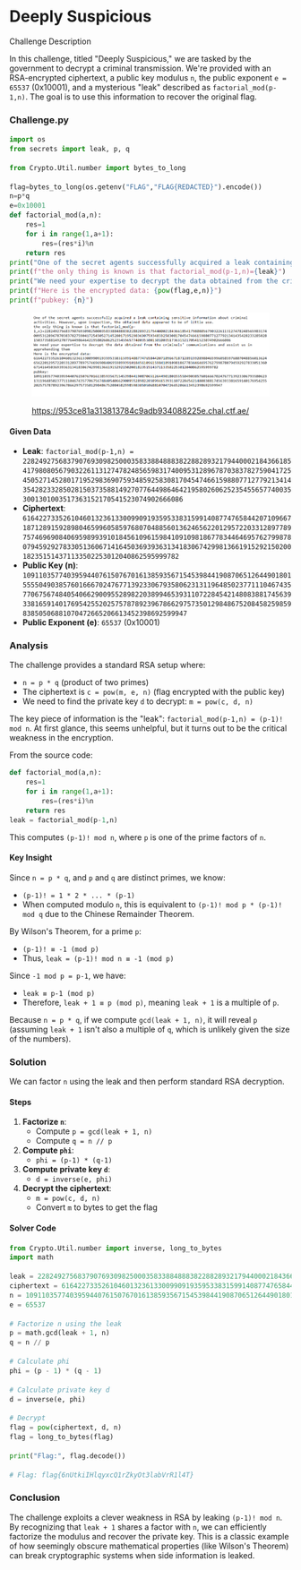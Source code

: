# Deeply Suspicious

Challenge Description

In this challenge, titled "Deeply Suspicious," we are tasked by the government to decrypt a criminal transmission. We're provided with an RSA-encrypted ciphertext, a public key modulus `n`, the public exponent `e = 65537` (0x10001), and a mysterious "leak" described as `factorial_mod(p-1,n)`. The goal is to use this information to recover the original flag.

### Challenge.py

```python
import os
from secrets import leak, p, q

from Crypto.Util.number import bytes_to_long

flag=bytes_to_long(os.getenv("FLAG","FLAG{REDACTED}").encode())
n=p*q
e=0x10001
def factorial_mod(a,n):
    res=1
    for i in range(1,a+1):
        res=(res*i)%n
    return res
print("One of the secret agents successfully acquired a leak containing sensitive information about criminal activities. However, upon inspection, the obtained data appeared to be of little use.")
print(f"the only thing is known is that factorial_mod(p-1,n)={leak}")
print("We need your expertise to decrypt the data obtained from the criminals' communications and assist us in apprehending them")
print(f"Here is the encrypted data: {pow(flag,e,n)}")
print(f"pubkey: {n}")
```

<figure><img src="../../../../../../.gitbook/assets/image (2) (1).png" alt=""><figcaption><p><a href="https://953ce81a313813784c9adb934088225e.chal.ctf.ae/">https://953ce81a313813784c9adb934088225e.chal.ctf.ae/</a></p></figcaption></figure>

#### Given Data

* **Leak**: `factorial_mod(p-1,n) = 22824927568379076930982500035833884888382288289321794400021843661854179808056790322611312747824856598317400953128967870383782759041725450527145280171952983690759348592583081704547466159880771277921341435428233285028150373588149270776449864642195802606252354556577400353001301003517363152170541523074902666086`
* **Ciphertext**: `6164227335261046013236133009909193595338315991408774765844207109667187128915928980465996058597680704885601362465622012957220331289778975746969084069598993910184561096159841091098186778344646957627998780794592927833051360671416450369393631341830674299813661915292150200182351514371133502253012040862595999782`
* **Public Key (n)**: `109110357740395944076150767016138593567154539844190870651264490180155550490385760166670247677139233067935806231311964850237711104674357706756748405406629009552898220389946539311072284542148083881745639338165914017695425520257578789239678662975735012984867520845825985983850506881070472665206613452398692599947`
* **Public Exponent (e)**: `65537` (0x10001)

### Analysis

The challenge provides a standard RSA setup where:

* `n = p * q` (product of two primes)
* The ciphertext is `c = pow(m, e, n)` (flag encrypted with the public key)
* We need to find the private key `d` to decrypt: `m = pow(c, d, n)`

The key piece of information is the "leak": `factorial_mod(p-1,n) = (p-1)! mod n`. At first glance, this seems unhelpful, but it turns out to be the critical weakness in the encryption.

From the source code:

```python
def factorial_mod(a,n):
    res=1
    for i in range(1,a+1):
        res=(res*i)%n
    return res
leak = factorial_mod(p-1,n)
```

This computes `(p-1)! mod n`, where `p` is one of the prime factors of `n`.

#### Key Insight

Since `n = p * q`, and `p` and `q` are distinct primes, we know:

* `(p-1)! = 1 * 2 * ... * (p-1)`
* When computed modulo `n`, this is equivalent to `(p-1)! mod p * (p-1)! mod q` due to the Chinese Remainder Theorem.

By Wilson's Theorem, for a prime `p`:

* `(p-1)! ≡ -1 (mod p)`
* Thus, `leak = (p-1)! mod n ≡ -1 (mod p)`

Since `-1 mod p = p-1`, we have:

* `leak ≡ p-1 (mod p)`
* Therefore, `leak + 1 ≡ p (mod p)`, meaning `leak + 1` is a multiple of `p`.

Because `n = p * q`, if we compute `gcd(leak + 1, n)`, it will reveal `p` (assuming `leak + 1` isn't also a multiple of `q`, which is unlikely given the size of the numbers).

### Solution

We can factor `n` using the leak and then perform standard RSA decryption.

#### Steps

1. **Factorize `n`**:
   * Compute `p = gcd(leak + 1, n)`
   * Compute `q = n // p`
2. **Compute `phi`**:
   * `phi = (p-1) * (q-1)`
3. **Compute private key `d`**:
   * `d = inverse(e, phi)`
4. **Decrypt the ciphertext**:
   * `m = pow(c, d, n)`
   * Convert `m` to bytes to get the flag

#### Solver Code

```python
from Crypto.Util.number import inverse, long_to_bytes
import math

leak = 22824927568379076930982500035833884888382288289321794400021843661854179808056790322611312747824856598317400953128967870383782759041725450527145280171952983690759348592583081704547466159880771277921341435428233285028150373588149270776449864642195802606252354556577400353001301003517363152170541523074902666086
ciphertext = 6164227335261046013236133009909193595338315991408774765844207109667187128915928980465996058597680704885601362465622012957220331289778975746969084069598993910184561096159841091098186778344646957627998780794592927833051360671416450369393631341830674299813661915292150200182351514371133502253012040862595999782
n = 109110357740395944076150767016138593567154539844190870651264490180155550490385760166670247677139233067935806231311964850237711104674357706756748405406629009552898220389946539311072284542148083881745639338165914017695425520257578789239678662975735012984867520845825985983850506881070472665206613452398692599947
e = 65537

# Factorize n using the leak
p = math.gcd(leak + 1, n)
q = n // p

# Calculate phi
phi = (p - 1) * (q - 1)

# Calculate private key d
d = inverse(e, phi)

# Decrypt
flag = pow(ciphertext, d, n)
flag = long_to_bytes(flag)

print("Flag:", flag.decode()) 

# Flag: flag{6nUtkiIHlqyxcQ1rZkyOt3labVrR1l4T}
```

### Conclusion

The challenge exploits a clever weakness in RSA by leaking `(p-1)! mod n`. By recognizing that `leak + 1` shares a factor with `n`, we can efficiently factorize the modulus and recover the private key. This is a classic example of how seemingly obscure mathematical properties (like Wilson's Theorem) can break cryptographic systems when side information is leaked.





